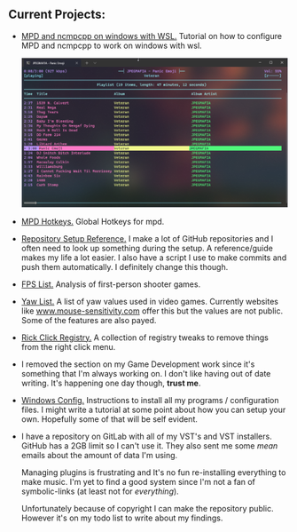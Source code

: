 ## Current Projects:

- [MPD and ncmpcpp on windows with WSL.](https://github.com/zX3no/ncmpcppOnWindows)
  Tutorial on how to configure MPD and ncmpcpp to work on windows with wsl.

  ![](https://github.com/zX3no/zX3no/blob/main/Images/ncmpcpp.png?raw=true)

- [MPD Hotkeys.](https://github.com/zX3no/MPDHotkeys)
  Global Hotkeys for mpd.

- [Repository Setup Reference.](https://github.com/zX3no/zX3no/blob/main/Writing/Repo%20Setup.md)
  I make a lot of GitHub repositories and I often need to look up something during the setup. A reference/guide makes my life a lot easier. I also have a script I use to make commits and push them automatically. I definitely change this though.

- [FPS List.](https://github.com/zX3no/zX3no/blob/main/Writing/FPS%20List.md)
  Analysis of first-person shooter games.

- [Yaw List.](https://github.com/zX3no/zX3no/blob/main/Writing/Yaw%20List.md)
  A list of yaw values used in video games. Currently websites like www.mouse-sensitivity.com offer this but the values are not public. Some of the features are also payed.

- [Rick Click Registry.](https://github.com/zX3no/RightClickRegistry)
  A collection of registry tweaks to remove things from the right click menu.

- I removed the section on my Game Development work since it's something that I'm always working on. I don't like having out of date writing. It's happening one day though, **trust me**.

- [Windows Config.](https://github.com/zX3no/zX3no/blob/main/Writing/Windows%20Config.md) Instructions to install all my programs / configuration files. I might write a tutorial at some point about how you can setup your own. Hopefully some of that will be self evident. 

- I have a repository on GitLab with all of my VST's and VST installers. GitHub has a 2GB limit so I can't use it. They also sent me some _mean_ emails about the amount of data I'm using.

  Managing plugins is frustrating and It's no fun re-installing everything to make music. I'm yet to find a good system since I'm not a fan of symbolic-links (at least not for _everything_).

  Unfortunately because of copyright I can make the repository public. However it's on my todo list to write about my findings. 


